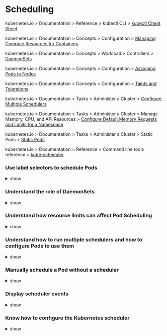 # Scheduling  

kubernetes.io > Documentation > Reference > kubectl CLI > [kubectl Cheat Sheet](https://kubernetes.io/docs/reference/kubectl/cheatsheet/)

kubernetes.io > Documentation > Concepts > Configuration > [Managing Compute Resources for Containers](https://kubernetes.io/docs/concepts/configuration/manage-compute-resources-container/)

kubernetes.io > Documentation > Concepts > Workload > Controllers > [DaemonSets](https://kubernetes.io/docs/concepts/workloads/controllers/daemonset/)

kubernetes.io > Documentation > Concepts > Configuration > [Assigning Pods to Nodes](https://kubernetes.io/docs/concepts/configuration/assign-pod-node/)

kubernetes.io > Documentation > Concepts > Configuration > [Taints and Tolerations](https://kubernetes.io/docs/concepts/configuration/taint-and-toleration/)

kubernetes.io > Documentation > Tasks > Administer a Cluster > [Configure Multiple Schedulers](https://kubernetes.io/docs/tasks/administer-cluster/configure-multiple-schedulers/)

kubernetes.io > Documentation > Tasks > Administer a Cluster > Manage Memory, CPU, and API Resources > [Configure Default Memory Requests and Limits for a Namespace](https://kubernetes.io/docs/tasks/administer-cluster/manage-resources/memory-default-namespace/)

kubernetes.io > Documentation > Tasks > Administer a Cluster > Static Pods > [Static Pods](https://kubernetes.io/docs/tasks/administer-cluster/static-pod/)

kubernetes.io > Documentation > Reference > Command line tools reference > [kube-scheduler](https://kubernetes.io/docs/reference/command-line-tools-reference/kube-scheduler/)

### 

### Use label selectors to schedule Pods

<details><summary>show</summary>
<p>

```bash
$ kubectl label nodes node-1 size=Large
$ cat pod.yaml
apiVersion: v1
kind: Pod
metadata:
  name: nginx
spec:
  containers:
  -	name: nginx
    image: nginx
  nodeSelector:
    size: Large

```

</p>
</details>

### Understand the role of DaemonSets

<details><summary>show</summary>
<p>

Create a YAML:

```bash
$ cat daemonsets.yaml
```

```yaml
apiVersion: apps/v1
kind: DaemonSet
metadata:
  name: myapp-rc
spec:
  selector:
    matchLabels: 
      app: myapp
  template:
    metadata:
      labels:
        app: myapp
    spec:
      containers:
        - name: nginx-container
          image: nginx
```

```bash
$ kubectl create -f daemonset.yaml
```

</p>
</details>

### Understand how resource limits can affect Pod Scheduling

<details><summary>show</summary>
<p>

```
$ cat namespacequota.yaml

apiVersion: v1
kind: ResourceQuota
metadata:
  name: compute-quota
  namespace: default
spec:
  hard:
    pods: "10"
    requests.cpu: "4"
    requests.memory: 4Gi
    limits.cpu: "10"
    limits.memory: 10Gi
    
$ cat podquota.yaml

apiVersion: v1
kind: Pod
metadata:
  name: nginx
  labels:
    name: nginx
spec:
  containers:
  - name: nginx
    image: nginx
    ports:
      - containerPort: 8080
    resources:
      requests:
        memory: "1Gi"
        cpu: 1
      limits:
        memory: "2Gi"
        cpu: 2
```



</p>
</details>

### Understand how to run multiple schedulers and how to configure Pods to use them

<details><summary>show</summary>
<p>

```bash
$ cat schedulerpod.yaml
```

```YAML
apiVersion: v1
kind: Pod
metadata:
  name: my-custom-scheduler
  namespace: kube-system
spec:
  containers:
  - command:
    - kube-scheduler
    - --address=127.0.0.1
    - --kubeconfig=/etc/kubernetes/scsheduler.conf
    - -- leader-elect=true
    - --lock-object-name=my-custom-scsheduler
    image: k8s.gcr.io/kube-scheduler-amd64:v1.11.3
    name: kube-scheduler
```

```bash
$ cat pod-to-schedule-differently.yaml

apiVersion: v1
kind: Pod
metadata:
  name: my-custom-scheduled-pod
spec:
  containers:
  - image: nginx
    name: nginx
  schedulerName: my-custom-scheduled
```

</p>
</details>

### Manually schedule a Pod without a scheduler

<details><summary>show</summary>
<p>

```bash
Store the POD yaml files in /etc/Kubernetes/manifests

Create a static pod named static-busybox that uses the busybox image and the command sleep 1000

$ kubectl run --restart=Never --image=busybox static-busybox --dry-run -o yaml --command -- sleep 1000 > /etc/kubernetes/manifests/static-busybox.yaml

If you are asked to delete a static Pod from a specific node then run $ kubectl get nodes -o wide to get the Node IP and then ssh to it. Kubelet config file might be /var/lib/kubelet/config.yaml. Check the 'staticPodPath:' and go to that directory and delete the YAML file. 
```

</p>
</details>

### Display scheduler events

<details><summary>show</summary>
<p>

```bash
$ kubectl get events
$ kubectl get events --watch
$ kubectl logs kube-scheduler-bk8s-node0 -n kube-system

/var/log/kube-scheduler.log on the control/master node (if schedule is standalone service)
```

</p>
</details>

### Know how to configure the Kubernetes scheduler

<details><summary>show</summary>
<p>

```bash
$ wget "https://storage.googleapis.com/kubernetes-release/release/v1.12.0/bin/linux/amd64/kube-scheduler"

$ chmod +x kube-scheduler 
$ sudo mv kube-scheduler /usr/local/bin/
$ sudo mv kube-scheduler.kubeconfig /var/lib/kubernetes/
$ cat <<EOF | sudo tee /etc/kubernetes/config/kube-scheduler.yaml
apiVersion: componentconfig/v1alpha1
kind: KubeSchedulerConfiguration
clientConnection:
  kubeconfig: "/var/lib/kubernetes/kube-scheduler.kubeconfig"
leaderElection:
  leaderElect: true
EOF
$ cat <<EOF | sudo tee /etc/systemd/system/kube-scheduler.service
[Unit]
Description=Kubernetes Scheduler
Documentation=https://github.com/kubernetes/kubernetes

[Service]
ExecStart=/usr/local/bin/kube-scheduler \\
  --config=/etc/kubernetes/config/kube-scheduler.yaml \\
  --v=2
Restart=on-failure
RestartSec=5

[Install]
WantedBy=multi-user.target
EOF
$ sudo systemctl daemon-reload
$ sudo systemctl enable kube-scheduler
$ sudo systemctl start kube-scheduler
```

</p>
</details>

